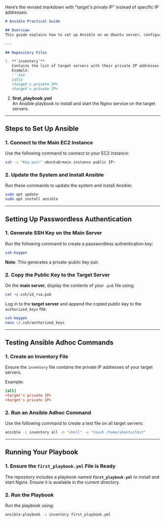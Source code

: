Here’s the revised markdown with "target's private IP" instead of specific IP addresses:

```markdown
# Ansible Practical Guide

## Overview
This guide explains how to set up Ansible on an Ubuntu server, configure passwordless authentication between two servers, and use Ansible for basic automation tasks. It also covers running a simple playbook to install and start the Nginx service.

---

## Repository Files

1. **`inventory`**  
   Contains the list of target servers with their private IP addresses.  
   Example:
   ```ini
   [all]
   <target's private IP>
   <target's private IP>
   ```

2. **first_playbook.yml**  
   An Ansible playbook to install and start the Nginx service on the target servers.

---

## Steps to Set Up Ansible

### 1. Connect to the Main EC2 Instance
Use the following command to connect to your EC2 instance:
```bash
ssh -i "Key-pair" ubuntu@<main instance public IP>
```

### 2. Update the System and Install Ansible
Run these commands to update the system and install Ansible:
```bash
sudo apt update
sudo apt install ansible
```

---

## Setting Up Passwordless Authentication

### 1. Generate SSH Key on the Main Server
Run the following command to create a passwordless authentication key:
```bash
ssh-keygen
```
**Note**: This generates a private-public key pair.

### 2. Copy the Public Key to the Target Server
On the **main server**, display the contents of your `.pub` file using:
```bash
cat ~/.ssh/id_rsa.pub
```
Log in to the **target server** and append the copied public key to the `authorized_keys` file:
```bash
ssh-keygen
nano ~/.ssh/authorized_keys
```

---

## Testing Ansible Adhoc Commands

### 1. Create an Inventory File
Ensure the `inventory` file contains the private IP addresses of your target servers.

Example:
```ini
[all]
<target's private IP>
<target's private IP>
```

### 2. Run an Ansible Adhoc Command
Use the following command to create a test file on all target servers:
```bash
ansible -i inventory all -m "shell" -a "touch /home/ubuntu/test"
```

---

## Running Your Playbook

### 1. Ensure the `first_playbook.yml` File is Ready
The repository includes a playbook named **`first_playbook.yml`** to install and start Nginx. Ensure it is available in the current directory.

### 2. Run the Playbook
Run the playbook using:
```bash
ansible-playbook -i inventory first_playbook.yml
```

